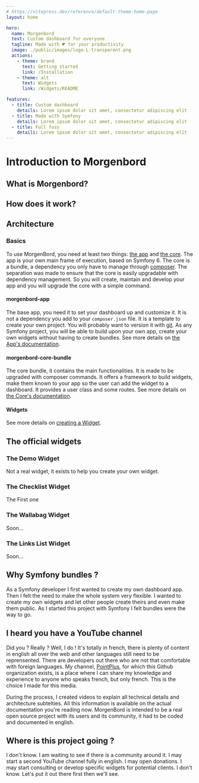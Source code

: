 ```yaml
---
# https://vitepress.dev/reference/default-theme-home-page
layout: home

hero:
  name: Morgenbord
  text: Custom dashboard for everyone
  tagline: Made with 🎔 for your productivity
  image: ./public/images/logo-L-transparent.png
  actions:
    - theme: brand
      text: Getting started
      link: /Installation
    - theme: alt
      text: Widgets
      link: /Widgets/README

features:
  - title: Custom dashboard
    details: Lorem ipsum dolor sit amet, consectetur adipiscing elit
  - title: Made with Symfony
    details: Lorem ipsum dolor sit amet, consectetur adipiscing elit
  - title: Full foss
    details: Lorem ipsum dolor sit amet, consectetur adipiscing elit
---
```


# Introduction to Morgenbord

## What is Morgenbord?

## How does it work?

## Architecture

### Basics

To use MorgenBord, you need at least two things: [the app](#morgenbord-app) and [the core](#morgenbord-core-bundle). The app is your own main frame of execution, based on Symfony 6. The core is a bundle, a dependency you only have to manage through [composer](https://getcomposer.org). The separation was made to ensure that the core is easily upgradable with dependency management. So you will create, maintain and develop your app and you will upgrade the core with a simple command.

#### morgenbord-app

The base app, you need it to set your dashboard up and customize it. It is not a dependency you add to your `composer.json` file. It is a template to create your own project. You will probably want to version it with [git](https://git-scm.com/). As any Symfony project, you will be able to build upon your own app, create your own widgets without having to create bundles. See more details on [the App's documentation](/App/README).

#### morgenbord-core-bundle

The core bundle, it contains the main functionalities. It is made to be upgraded with composer commands. It offers a framework to build widgets, make them known to your app so the user can add the widget to a dashboard. It provides a user class and some routes. See more details on [the Core's documentation](/Core/README).

#### Widgets

See more details on [creating a Widget](/Widgets/README).

## The official widgets

### The Demo Widget

Not a real widget, it exists to help you create your own widget.

### The Checklist Widget

The First one

### The Wallabag Widget

Soon…

### The Links List Widget

Soon…

## Why Symfony bundles ?

As a Symfony developer I first wanted to create my own dashboard app. Then I felt the need to make the whole system very flexible. I wanted to create my own widgets and let other people create theirs and even make them public. As I started this project with Symfony I felt bundles were the way to go.

## I heard you have a YouTube channel

Did you ? Really ? Well, I do ! It's totally in french, there is plenty of content in english all over the web and other languages still need to be reprensented. There are developers out there who are not that comfortable with foreign languages. My channel, [PointPlus](https://youtube.com/PointPlus), for which this Github organization exists, is a place where I can share my knowledge and experience to anyone who speaks french, but only french. This is the choice I made for this media.

During the process, I created videos to explain all technical details and architecture subtelties. All this information is available on the actual documentation you're reading now. MorgenBord is intended to be a real open source project with its users and its community, it had to be coded and documented in english.

## Where is this project going ?

I don't know. I am waiting to see if there is a community around it. I may start a second YouTube channel fully in english. I may open donations. I may start consulting or develop specific widgets for potential clients. I don't know. Let's put it out there first then we'll see.
